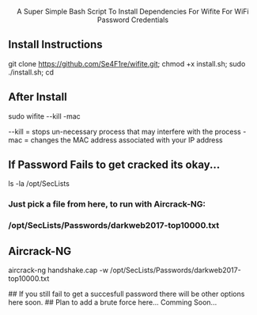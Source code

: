 <p align="center">A Super Simple Bash Script To Install Dependencies For Wifite For WiFi Password Credentials

## Install Instructions
git clone https://github.com/Se4F1re/wifite.git;
chmod +x install.sh;
sudo ./install.sh;
cd

## After Install
sudo wifite --kill -mac

--kill = stops un-necessary process that may interfere with the process
-mac   = changes the MAC address associated with your IP address

## If Password Fails to get cracked its okay...
ls -la /opt/SecLists
### Just pick a file from here, to run with Aircrack-NG:
### /opt/SecLists/Passwords/darkweb2017-top10000.txt

## Aircrack-NG
aircrack-ng handshake.cap -w /opt/SecLists/Passwords/darkweb2017-top10000.txt
  
</p>
## If you still fail to get a succesfull password there will be other options here soon.
## Plan to add a brute force here... Comming Soon...
